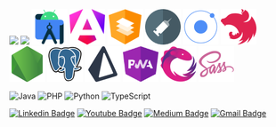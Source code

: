 <img height="160em" src="https://github-readme-stats-sigma-five.vercel.app/api?username=sougabriel&show_icons=true&include_all_commits=true&count_private=true&theme=tokyonight" />
<img height="160em" src="https://github-readme-stats-sigma-five.vercel.app/api/top-langs/?username=sougabriel&layout=compact&langs_count=10&theme=react&count_private=true&hide=html,css" />

<img src="./assets/icons/androidstudio-original.svg"   width="64" height="64" />
<img src="./assets/icons/angular-17-original.svg"      width="64" height="64" />
<img src="./assets/icons/angularmaterial-original.svg" width="64" height="64" />
<img src="./assets/icons/dependency-injection.svg"     width="64" height="64" />
<img src="./assets/icons/ionic-original.svg"           width="64" height="64" />
<img src="./assets/icons/nestjs-original.svg"          width="64" height="64" />
<img src="./assets/icons/nodejs-original.svg"          width="64" height="64" />
<img src="./assets/icons/postgresql-original.svg"      width="64" height="64" />
<img src="./assets/icons/prisma-original.svg"          width="64" height="64" />
<img src="./assets/icons/pwa.svg"                      width="64" height="64" />  
<img src="./assets/icons/rxjs-original.svg"            width="64" height="64" />
<img src="./assets/icons/sass-original.svg"            width="64" height="64" />

![Java](https://img.shields.io/badge/java-%23ED8B00.svg?style=for-the-badge&logo=openjdk&logoColor=white)
![PHP](https://img.shields.io/badge/php-%23777BB4.svg?style=for-the-badge&logo=php&logoColor=white)
![Python](https://img.shields.io/badge/python-3670A0?style=for-the-badge&logo=python&logoColor=ffdd54)
![TypeScript](https://img.shields.io/badge/typescript-%23007ACC.svg?style=for-the-badge&logo=typescript&logoColor=white)

[![Linkedin Badge](https://img.shields.io/badge/-sougabriels-blue?style=flat-square&logo=Linkedin&logoColor=white&link=https://www.linkedin.com/in/sougabriels/)](https://www.linkedin.com/in/sougabriels/)
[![Youtube Badge](https://img.shields.io/badge/-Gavri'el-darkred?style=flat-square&logo=youtube&logoColor=white&link=https://www.youtube.com/@gavriels)](https://www.youtube.com/@gavriels)
[![Medium Badge](https://img.shields.io/badge/-@gabriel.dsouzapro-03a57a?style=flat-square&labelColor=000000&logo=Medium&link=https://medium.com/@gabriel.dsouzapro/)](https://medium.com/@gabriel.dsouzapro)
[![Gmail Badge](https://img.shields.io/badge/-gabriel.dsouzapro@gmail.com-c14438?style=flat-square&logo=Gmail&logoColor=white&link=mailto:gabriel.dsouzapro@gmail.com)](mailto:gabriel.dsouzapro@gmail.com)
